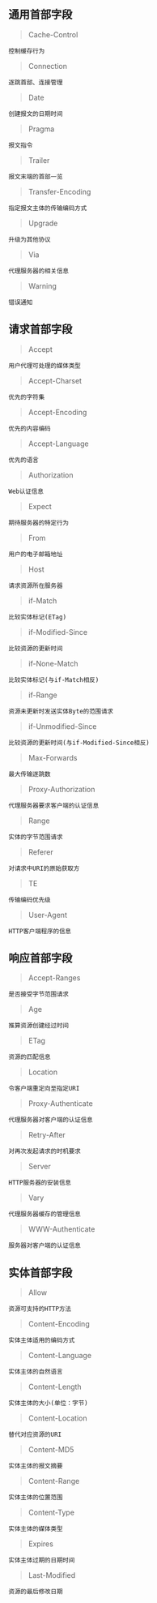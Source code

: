 ## 通用首部字段
> Cache-Control

    控制缓存行为
> Connection

    逐跳首部、连接管理
> Date

    创建报文的日期时间
> Pragma

    报文指令
> Trailer

    报文末端的首部一览

> Transfer-Encoding

    指定报文主体的传输编码方式

> Upgrade

    升级为其他协议

> Via

    代理服务器的相关信息

> Warning

    错误通知
## 请求首部字段
> Accept

    用户代理可处理的媒体类型

> Accept-Charset

    优先的字符集
> Accept-Encoding

    优先的内容编码
> Accept-Language

    优先的语言
> Authorization

    Web认证信息
> Expect

    期待服务器的特定行为
> From

    用户的电子邮箱地址
> Host

    请求资源所在服务器
> if-Match

    比较实体标记(ETag)
> if-Modified-Since

    比较资源的更新时间
> if-None-Match

    比较实体标记(与if-Match相反)
> if-Range

    资源未更新时发送实体Byte的范围请求
> if-Unmodified-Since

    比较资源的更新时间(与if-Modified-Since相反)
> Max-Forwards

    最大传输逐跳数
> Proxy-Authorization

    代理服务器要求客户端的认证信息
> Range

    实体的字节范围请求
> Referer

    对请求中URI的原始获取方
> TE

    传输编码优先级
> User-Agent

    HTTP客户端程序的信息
## 响应首部字段
> Accept-Ranges
    
    是否接受字节范围请求
> Age

    推算资源创建经过时间
> ETag

    资源的匹配信息
> Location

    令客户端重定向至指定URI
> Proxy-Authenticate

    代理服务器对客户端的认证信息
> Retry-After

    对再次发起请求的时机要求
> Server

    HTTP服务器的安装信息
> Vary

    代理服务器缓存的管理信息
> WWW-Authenticate

    服务器对客户端的认证信息
## 实体首部字段
> Allow

    资源可支持的HTTP方法
> Content-Encoding

    实体主体适用的编码方式
> Content-Language

    实体主体的自然语言
> Content-Length

    实体主体的大小(单位：字节)
> Content-Location

    替代对应资源的URI
> Content-MD5

    实体主体的报文摘要
> Content-Range

    实体主体的位置范围
> Content-Type

    实体主体的媒体类型
> Expires

    实体主体过期的日期时间
> Last-Modified

    资源的最后修改日期